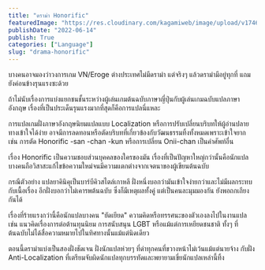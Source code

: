 ```yaml
---
title: "ดราม่า Honorific"
featuredImage: "https://res.cloudinary.com/kagamiweb/image/upload/v1746804817/blog.coregamehd.com/coffee-price-increase.jpg"
publishDate: "2022-06-14"
publish: True
categories: ["Language"]
slug: "drama-honorific"
---
```



บางคนอาจมองว่าวงการเกม VN/Eroge ต่างประเทศไม่มีดราม่า แต่จริงๆ แล้วดราม่ามีอยู่ทุกที่ แถมยังค่อนข้างรุนแรงซะด้วย

ถ้าไม่นับเรื่องการแบ่งแยกชนชั้นระหว่างผู้เล่นเกมต้นฉบับภาษาญี่ปุ่นกับผู้เล่นเกมฉบับแปลภาษาอังกฤษ เรื่องที่เป็นประเด็นรุนแรงมากที่สุดก็คือการแปลนี่แหละ

การแปลเกมฝั่งภาษาอังกฤษนิยมแปลแบบ Localization หรือการปรับเปลี่ยนบริบทให้ผู้อ่านปลายทางเข้าใจได้ง่าย อาจมีการลดทอนหรือตัดบริบทที่เกี่ยวข้องกับวัฒนธรรมทิ้งทั้งหมดเพราะเข้าใจยาก เช่น การตัด Honorific -san -chan -kun หรือการเปลี่ยน Onii-chan เป็นคำศัพท์อื่น

เรื่อง Honorific เป็นความชอบส่วนบุคคลของใครของมัน เรื่องที่เป็นปัญหาใหญ่กว่านั้นคือนักแปลบางคนถือวิสาสะแก้ไขข้อความใหม่จนมีความแตกต่างจากเจตนาของผู้เขียนต้นฉบับ

กรณีตัวอย่าง แปลยาคินิคุเป็นบาร์บีคิวสไตล์เกาหลี ฝั่งหนึ่งบอกว่ามันเข้าใจง่ายกว่าและไม่มีผลกระทบกับเนื้อเรื่อง อีกฝั่งบอกว่าไม่เคารพต้นฉบับ ซึ่งก็มีเหตุผลทั้งคู่ แต่เป็นคนละมุมมองกัน ยังพอถกเถียงกันได้

เรื่องที่ร้ายแรงกว่านี้คือนักแปลบางคน "ยัดเยียด" ความคิดหรือทรรศนะของตัวเองลงไปในงานแปล เช่น แนวคิดเรื่องการต่อต้านทุนนิยม การสนับสนุน LGBT หรือแม้แต่การเหยียดชนชาติ ทั้งๆ ที่ต้นฉบับไม่ได้สื่อความหมายไปในทิศทางนั้นแม้แต่นิดเดียว

ตอนนี้ดราม่าแบ่งเป็นสองฝั่งชัดเจน ฝั่งนักแปลห่วยๆ ที่ด่าทุกคนที่ขวางหน้าไม่เว้นแม้แต่นายจ้าง กับฝั่ง Anti-Localization ที่เตรียมจับผิดนักแปลทุกบรรทัดและพยายามเขี่ยนักแปลเหล่านี้ทิ้ง
